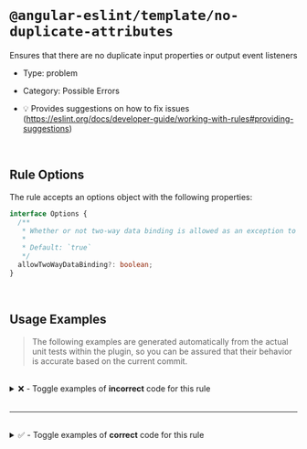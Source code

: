 <!--

  DO NOT EDIT.

  This markdown file was autogenerated using a mixture of the following files as the source of truth for its data:
  - ../../src/rules/no-duplicate-attributes.ts
  - ../../tests/rules/no-duplicate-attributes/cases.ts

  In order to update this file, it is therefore those files which need to be updated, as well as potentially the generator script:
  - ../../../../tools/scripts/generate-rule-docs.ts

-->

<br>

# `@angular-eslint/template/no-duplicate-attributes`

Ensures that there are no duplicate input properties or output event listeners

- Type: problem
- Category: Possible Errors

- 💡 Provides suggestions on how to fix issues (https://eslint.org/docs/developer-guide/working-with-rules#providing-suggestions)

<br>

## Rule Options

The rule accepts an options object with the following properties:

```ts
interface Options {
  /**
   * Whether or not two-way data binding is allowed as an exception to the rule.
   *
   * Default: `true`
   */
  allowTwoWayDataBinding?: boolean;
}

```

<br>

## Usage Examples

> The following examples are generated automatically from the actual unit tests within the plugin, so you can be assured that their behavior is accurate based on the current commit.

<br>

<details>
<summary>❌ - Toggle examples of <strong>incorrect</strong> code for this rule</summary>

<br>

#### Default Config

```json
{
  "rules": {
    "@angular-eslint/template/no-duplicate-attributes": [
      "error"
    ]
  }
}
```

<br>

#### ❌ Invalid Code

```html
<input [name]="foo" [name]="bar">
       ~~~~~~~~~~~~ ~~~~~~~~~~~~
```

<br>

---

<br>

#### Default Config

```json
{
  "rules": {
    "@angular-eslint/template/no-duplicate-attributes": [
      "error"
    ]
  }
}
```

<br>

#### ❌ Invalid Code

```html
<input [name]="foo" name="bar">
       ~~~~~~~~~~~~ ~~~~~~~~~~
```

<br>

---

<br>

#### Default Config

```json
{
  "rules": {
    "@angular-eslint/template/no-duplicate-attributes": [
      "error"
    ]
  }
}
```

<br>

#### ❌ Invalid Code

```html
<input name="foo" name="bar">
       ~~~~~~~~~~ ~~~~~~~~~~
```

<br>

---

<br>

#### Default Config

```json
{
  "rules": {
    "@angular-eslint/template/no-duplicate-attributes": [
      "error"
    ]
  }
}
```

<br>

#### ❌ Invalid Code

```html
<input (change)="foo($event)" (change)="bar($event)">
       ~~~~~~~~~~~~~~~~~~~~~~ ~~~~~~~~~~~~~~~~~~~~~~
```

<br>

---

<br>

#### Default Config

```json
{
  "rules": {
    "@angular-eslint/template/no-duplicate-attributes": [
      "error"
    ]
  }
}
```

<br>

#### ❌ Invalid Code

```html
<input [(ngModel)]="model" [(ngModel)]="otherModel">
       ~~~~~~~~~~~~~~~~~~~ ~~~~~~~~~~~~~~~~~~~~~~~~
```

<br>

---

<br>

#### Default Config

```json
{
  "rules": {
    "@angular-eslint/template/no-duplicate-attributes": [
      "error"
    ]
  }
}
```

<br>

#### ❌ Invalid Code

```html
<input [name]="foo" [other]="bam" [name]="bar">
       ~~~~~~~~~~~~               ~~~~~~~~~~~~
```

<br>

---

<br>

#### Default Config

```json
{
  "rules": {
    "@angular-eslint/template/no-duplicate-attributes": [
      "error"
    ]
  }
}
```

<br>

#### ❌ Invalid Code

```html
<input [name]="foo" [name]="bar" [name]="bam">
       ~~~~~~~~~~~~ ~~~~~~~~~~~~ ~~~~~~~~~~~~
```

<br>

---

<br>

#### Default Config

```json
{
  "rules": {
    "@angular-eslint/template/no-duplicate-attributes": [
      "error"
    ]
  }
}
```

<br>

#### ❌ Invalid Code

```html
<input [(ngModel)]="model" [name]="foo" [(ngModel)]="otherModel" name="bar">
       ~~~~~~~~~~~~~~~~~~~ ~~~~~~~~~~~~ ~~~~~~~~~~~~~~~~~~~~~~~~ ~~~~~~~~~~
```

<br>

---

<br>

#### Default Config

```json
{
  "rules": {
    "@angular-eslint/template/no-duplicate-attributes": [
      "error"
    ]
  }
}
```

<br>

#### ❌ Invalid Code

```html
<input (@fade.start)="animationStarted($event)" (@fade.start)="animationStarted($event)">
       ~~~~~~~~~~~~~~~~~~~~~~~~~~~~~~~~~~~~~~~~ ~~~~~~~~~~~~~~~~~~~~~~~~~~~~~~~~~~~~~~~~
```

<br>

---

<br>

#### Default Config

```json
{
  "rules": {
    "@angular-eslint/template/no-duplicate-attributes": [
      "error"
    ]
  }
}
```

<br>

#### ❌ Invalid Code

```html
<input (window:resize)="windowResized($event)" (resize)="resize()" (window:resize)="windowResized2($event)">
       ~~~~~~~~~~~~~~~~~~~~~~~~~~~~~~~~~~~~~~~                     ~~~~~~~~~~~~~~~~~~~~~~~~~~~~~~~~~~~~~~~~
```

<br>

---

<br>

#### Custom Config

```json
{
  "rules": {
    "@angular-eslint/template/no-duplicate-attributes": [
      "error",
      {
        "allowTwoWayDataBinding": false
      }
    ]
  }
}
```

<br>

#### ❌ Invalid Code

```html
<input [(ngModel)]="model" (ngModelChange)="modelChanged()">
       ~~~~~~~~~~~~~~~~~~~ ~~~~~~~~~~~~~~~~~~~~~~~~~~~~~~~~
```

</details>

<br>

---

<br>

<details>
<summary>✅ - Toggle examples of <strong>correct</strong> code for this rule</summary>

<br>

#### Default Config

```json
{
  "rules": {
    "@angular-eslint/template/no-duplicate-attributes": [
      "error"
    ]
  }
}
```

<br>

#### ✅ Valid Code

```html
<input name="foo">
```

<br>

---

<br>

#### Default Config

```json
{
  "rules": {
    "@angular-eslint/template/no-duplicate-attributes": [
      "error"
    ]
  }
}
```

<br>

#### ✅ Valid Code

```html
<input [name]="foo">
```

<br>

---

<br>

#### Default Config

```json
{
  "rules": {
    "@angular-eslint/template/no-duplicate-attributes": [
      "error"
    ]
  }
}
```

<br>

#### ✅ Valid Code

```html
<input (change)="bar()">
```

<br>

---

<br>

#### Default Config

```json
{
  "rules": {
    "@angular-eslint/template/no-duplicate-attributes": [
      "error"
    ]
  }
}
```

<br>

#### ✅ Valid Code

```html
<input [(ngModel)]="foo">
```

<br>

---

<br>

#### Default Config

```json
{
  "rules": {
    "@angular-eslint/template/no-duplicate-attributes": [
      "error"
    ]
  }
}
```

<br>

#### ✅ Valid Code

```html
<input [(ngModel)]="model" (ngModelChange)="modelChanged()">
```

<br>

---

<br>

#### Default Config

```json
{
  "rules": {
    "@angular-eslint/template/no-duplicate-attributes": [
      "error"
    ]
  }
}
```

<br>

#### ✅ Valid Code

```html
<div (@fade.start)="animationStarted($event)" (@fade.done)="animationDone($event)"></div>
```

<br>

---

<br>

#### Default Config

```json
{
  "rules": {
    "@angular-eslint/template/no-duplicate-attributes": [
      "error"
    ]
  }
}
```

<br>

#### ✅ Valid Code

```html
<div (window:keydown)="windowKeydown($event)" (document:keydown)="documentKeydown($event)" (document:keyup)="documentKeyup($event)" (keyup)="keyup($event)" (keydown)="keydown($event)"></div>
```

<br>

---

<br>

#### Default Config

```json
{
  "rules": {
    "@angular-eslint/template/no-duplicate-attributes": [
      "error"
    ]
  }
}
```

<br>

#### ✅ Valid Code

```html
<div [style.width.px]="col.width" [width]="col.width"></div>
```

<br>

---

<br>

#### Default Config

```json
{
  "rules": {
    "@angular-eslint/template/no-duplicate-attributes": [
      "error"
    ]
  }
}
```

<br>

#### ✅ Valid Code

```html
<button [class.disabled]="!enabled" [disabled]="!enabled"></button>
```

<br>

---

<br>

#### Default Config

```json
{
  "rules": {
    "@angular-eslint/template/no-duplicate-attributes": [
      "error"
    ]
  }
}
```

<br>

#### ✅ Valid Code

```html
<button [@.disabled]="!enabled" [.disabled]="!enabled"></button>
```

<br>

---

<br>

#### Default Config

```json
{
  "rules": {
    "@angular-eslint/template/no-duplicate-attributes": [
      "error"
    ]
  }
}
```

<br>

#### ✅ Valid Code

```html
<div [style.width]="col.width + 'px'" [width]="col.width"></div>
```

</details>

<br>

